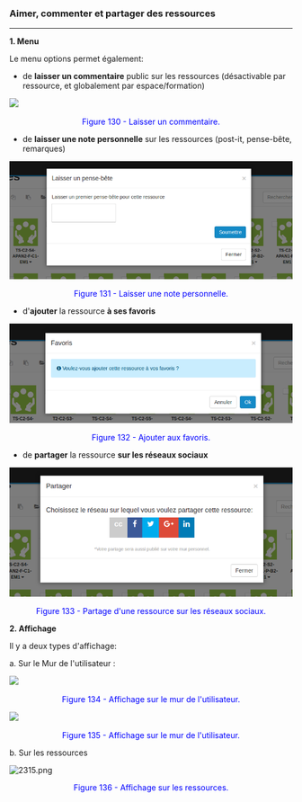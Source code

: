 ### Aimer, commenter et partager des ressources
---

**1. Menu**

Le menu options permet également:

* de **laisser un commentaire** public sur les ressources (désactivable par ressource, et globalement par espace/formation)

![](images/fig130.png)

<p style="text-align: center; color: blue">Figure 130 - Laisser un commentaire.</p>

* de **laisser une note personnelle** sur les ressources (post-it, pense-bête, remarques)

![](images/resource_note.png)

<p style="text-align: center; color: blue">Figure 131 - Laisser une note personnelle.</p>

* d'**ajouter** la ressource **à ses favoris**

![](images/resource_favorites.png)

<p style="text-align: center; color: blue">Figure 132 - Ajouter aux favoris.</p>

* de **partager** la ressource **sur les réseaux sociaux**

![](images/resource_share.png)

<p style="text-align: center; color: blue">Figure 133 - Partage d'une ressource sur les réseaux sociaux.</p>

**2. Affichage**

Il y a deux types d'affichage:

a. Sur le Mur de l'utilisateur :

![](images/fig134.png)

<p style="text-align: center; color: blue">Figure 134 - Affichage sur le mur de l'utilisateur.</p>

![](images/fig135.png)

<p style="text-align: center; color: blue">Figure 135 - Affichage sur le mur de l'utilisateur.</p>

b. Sur les ressources

![2315.png](http://www.claroline.net/uploads/custom/images/2315.png)

<p style="text-align: center; color: blue">Figure 136 - Affichage sur les ressources.</p>

